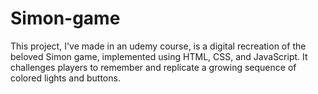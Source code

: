 # Simon-game

This project, I've made in an udemy course, is a digital recreation of the beloved Simon game, implemented using HTML, CSS, and JavaScript. It challenges players to remember and replicate a growing sequence of colored lights and buttons.
